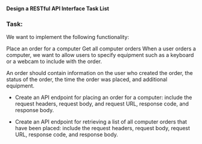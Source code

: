 #### Design a RESTful API Interface Task List

### Task:
We want to implement the following functionality:

Place an order for a computer
Get all computer orders
When a user orders a computer, we want to allow users to specify equipment such as a keyboard or a webcam to include with the order.

An order should contain information on the user who created the order, the status of the order, the time the order was placed, and additional equipment.

- Create an API endpoint for placing an order for a computer: include the request headers, request body, and request URL, response code, and response body.

- Create an API endpoint for retrieving a list of all computer orders that have been placed: include the request headers, request body, request URL, response code, and response body.